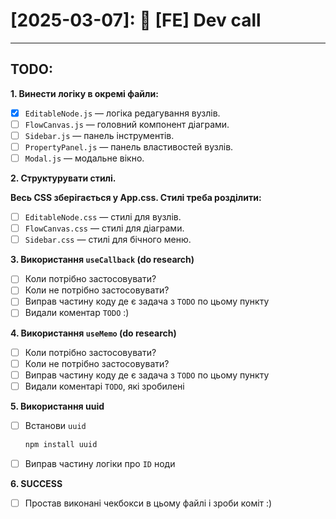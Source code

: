 # [2025-03-07]: 👾 [FE] Dev call

---

## TODO:

**1. Винести логіку в окремі файли:**

- [x] `EditableNode.js` — логіка редагування вузлів. <br>
- [ ] `FlowCanvas.js` — головний компонент діаграми.
- [ ] `Sidebar.js` — панель інструментів.
- [ ] `PropertyPanel.js` — панель властивостей вузлів.
- [ ] `Modal.js` — модальне вікно.

**2. Структурувати стилі.** <br>

**Весь CSS зберігається у App.css. Стилі треба розділити:**

- [ ] `EditableNode.css` — стилі для вузлів.
- [ ] `FlowCanvas.css` — стилі для діаграми.
- [ ] `Sidebar.css` — стилі для бічного меню.

**3. Використання `useCallback` (do research)**

- [ ] Коли потрібно застосовувати?
- [ ] Коли не потрібно застосовувати?
- [ ] Виправ частину коду де є задача з `TODO` по цьому пункту
- [ ] Видали коментар `TODO` :)

**4. Використання `useMemo` (do research)**

- [ ] Коли потрібно застосовувати?
- [ ] Коли не потрібно застосовувати?
- [ ] Виправ частину коду де є задача з `TODO` по цьому пункту
- [ ] Видали коментарі `TODO`, які зробилені

**5. Використання uuid**

- [ ] Встанови `uuid`
  ```bash 
  npm install uuid
  ```
- [ ] Виправ частину логіки про `ID` ноди

**6. SUCCESS**

- [ ] Простав виконані чекбокси в цьому файлі і зроби коміт :)
